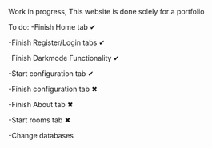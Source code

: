 Work in progress, This website is done solely for a portfolio


To do:
-Finish Home tab ✔

-Finish Register/Login tabs ✔

-Finish Darkmode Functionality ✔

-Start configuration tab ✔

-Finish configuration tab ✖

-Finish About tab ✖

-Start rooms tab ✖

-Change databases
